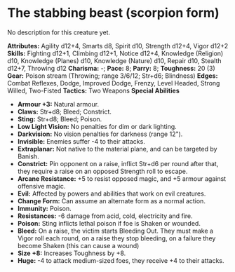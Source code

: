 # The stabbing beast (scorpion form)

No description for this creature yet.

**Attributes:** Agility d12+4, Smarts d8, Spirit d10, Strength d12+4,
Vigor d12+2
**Skills:** Fighting d12+1, Climbing d12+1, Notice d12+4, Knowledge
(Religion) d10, Knowledge (Planes) d10, Knowledge (Nature) d10, Repair
d10, Stealth d12+7, Throwing d12
**Charisma:** -; **Pace:** 8; **Parry:** 8; **Toughness:** 20 (3)
**Gear:** Poison stream (Throwing; range 3/6/12; Str+d6; Blindness)
**Edges:** Combat Reflexes, Dodge, Improved Dodge, Frenzy, Level Headed,
Strong Willed, Two-Fisted
**Tactics:** Two Weapons
**Special Abilities**

- **Armour +3:** Natural armour.
- **Claws:** Str+d8; Bleed; Constrict.
- **Sting:** Str+d8; Bleed; Poison.
- **Low Light Vision:** No penalties for dim or dark lighting.
- **Darkvision:** No vision penalties for darkness (range 12").
- **Invisible:** Enemies suffer -4 to their attacks.
- **Extraplanar:** Not native to the material plane, and can be targeted
by Banish.
- **Constrict:** Pin opponent on a raise, inflict Str+d6 per round after
that, they require a raise on an opposed Strength roll to escape.
- **Arcane Resistance:** +5 to resist opposed magic, and +5 armour
against offensive magic.
- **Evil:** Affected by powers and abilities that work on evil
creatures.
- **Change Form:** Can assume an alternate form as a normal action.
- **Immunity:** Poison.
- **Resistances:** -6 damage from acid, cold, electricity and fire.
- **Poison:** Sting inflicts lethal poison if foe is Shaken or wounded.
- **Bleed:** On a raise, the victim starts Bleeding Out. They must make
a Vigor roll each round, on a raise they stop bleeding, on a failure
they become Shaken (this can cause a wound)
- **Size +8:** Increases Toughness by +8.
- **Huge:** -4 to attack medium-sized foes, they receive +4 to their
attacks.
